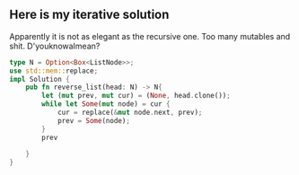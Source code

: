 ## Here is my iterative solution 

Apparently it is not as elegant as the recursive one.
Too many mutables and shit. D'youknowaImean?

```Rust
type N = Option<Box<ListNode>>;
use std::mem::replace;
impl Solution {
    pub fn reverse_list(head: N) -> N{
        let (mut prev, mut cur) = (None, head.clone());
        while let Some(mut node) = cur {
            cur = replace(&mut node.next, prev);
            prev = Some(node);
        }
        prev
        
    }
}
```
